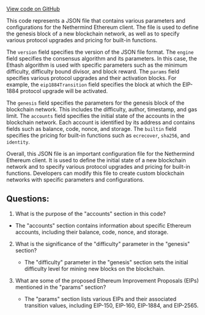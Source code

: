 [View code on GitHub](https://github.com/nethermindeth/nethermind/Nethermind.Blockchain.Test/Specs/empty_accounts_and_codes.json)

This code represents a JSON file that contains various parameters and configurations for the Nethermind Ethereum client. The file is used to define the genesis block of a new blockchain network, as well as to specify various protocol upgrades and pricing for built-in functions.

The `version` field specifies the version of the JSON file format. The `engine` field specifies the consensus algorithm and its parameters. In this case, the Ethash algorithm is used with specific parameters such as the minimum difficulty, difficulty bound divisor, and block reward. The `params` field specifies various protocol upgrades and their activation blocks. For example, the `eip1884Transition` field specifies the block at which the EIP-1884 protocol upgrade will be activated.

The `genesis` field specifies the parameters for the genesis block of the blockchain network. This includes the difficulty, author, timestamp, and gas limit. The `accounts` field specifies the initial state of the accounts in the blockchain network. Each account is identified by its address and contains fields such as balance, code, nonce, and storage. The `builtin` field specifies the pricing for built-in functions such as `ecrecover`, `sha256`, and `identity`.

Overall, this JSON file is an important configuration file for the Nethermind Ethereum client. It is used to define the initial state of a new blockchain network and to specify various protocol upgrades and pricing for built-in functions. Developers can modify this file to create custom blockchain networks with specific parameters and configurations.
## Questions: 
 1. What is the purpose of the "accounts" section in this code?
   - The "accounts" section contains information about specific Ethereum accounts, including their balance, code, nonce, and storage.

2. What is the significance of the "difficulty" parameter in the "genesis" section?
   - The "difficulty" parameter in the "genesis" section sets the initial difficulty level for mining new blocks on the blockchain.

3. What are some of the proposed Ethereum Improvement Proposals (EIPs) mentioned in the "params" section?
   - The "params" section lists various EIPs and their associated transition values, including EIP-150, EIP-160, EIP-1884, and EIP-2565.